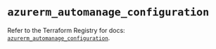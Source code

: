 # `azurerm_automanage_configuration`

Refer to the Terraform Registry for docs: [`azurerm_automanage_configuration`](https://registry.terraform.io/providers/hashicorp/azurerm/3.99.0/docs/resources/automanage_configuration).
